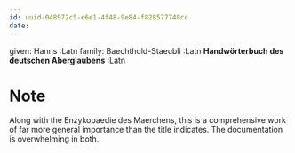 ```yaml
---
id: uuid-048972c5-e6e1-4f48-9e84-f828577748cc
date: 
---
```


given: Hanns :Latn
family: Baechthold-Staeubli :Latn
**Handwörterbuch des deutschen Aberglaubens** :Latn
# Note
Along with the Enzykopaedie des Maerchens, this is a comprehensive work of far more general importance than the title indicates. The documentation is overwhelming in both.